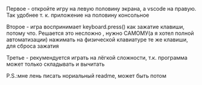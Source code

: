 Первое - откройте игру на левую половину экрана, а vscode на правую. Так удобнее т. к. приложение на половину консольное

Второе - игра воспринимает keyboard.press() как зажатие клавиши, потому что.
Решается это несложно , нужно САМОМУ(а я хотел полной автоматизации) нажимать на физической клавиатуре те же клавиши, для сброса зажатия

Третье - рекумендуется играть на лёгкой сложности, т.к. программа может только складывать и вычитать

P.S.:мне лень писать нориальный readme, может быть потом
